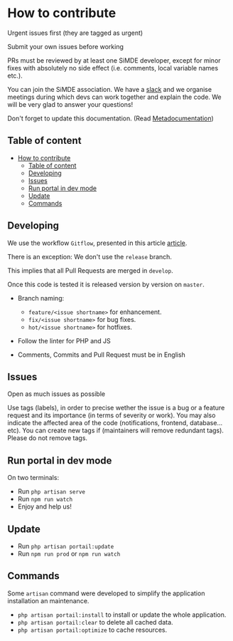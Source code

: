 # How to contribute

Urgent issues first (they are tagged as urgent)

Submit your own issues before working

PRs must be reviewed by at least one SiMDE developer, except for minor fixes with absolutely no side effect (i.e. comments, local variable names etc.).

You can join the SiMDE association. We have a [slack](https://simde.slack.com) and we organise meetings during which devs can work together and explain the code. We will be very glad to answer your questions!

Don't forget to update this documentation. (Read [Metadocumentation](portail/dev/#metadocumentation))

## Table of content
- [How to contribute](#how-to-contribute)
  - [Table of content](#table-of-content)
  - [Developing](#developing)
  - [Issues](#issues)
  - [Run portal in dev mode](#run-portal-in-dev-mode)
  - [Update](#update)
  - [Commands](#commands)

## Developing

We use the workflow `Gitflow`, presented in this article [article](https://nvie.com/files/Git-branching-model.pdf).

There is an exception: We don't use the `release` branch. 

This implies that all Pull Requests are merged in `develop`.

Once this code is tested it is released version by version on `master`.

- Branch naming:
  - `feature/<issue shortname>` for enhancement.
  - `fix/<issue shortname>` for bug fixes.
  - `hot/<issue shortname>` for hotfixes.
  
- Follow the linter for PHP and JS

- Comments, Commits and Pull Request must be in English

## Issues

Open as much issues as possible

Use tags (labels), in order to precise wether the issue is a bug or a feature request and its importance (in terms of severity or work). You may also indicate the affected area of the code (notifications, frontend, database... etc). You can create new tags if (maintainers will remove redundant tags). Please do not remove tags.

## Run portal in dev mode
On two terminals:
- Run `php artisan serve`
- Run `npm run watch`
- Enjoy and help us!

## Update

- Run `php artisan portail:update`
- Run `npm run prod` or `npm run watch`

## Commands

Some `artisan` command were developed to simplify the application installation an maintenance.
- `php artisan portail:install` to install or update the whole application.
- `php artisan portail:clear` to delete all cached data.
- `php artisan portail:optimize` to cache resources.


